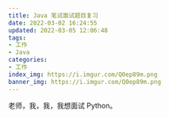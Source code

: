 ```yaml
---
title: Java 笔试面试题目复习
date: 2022-03-02 16:24:55
updated: 2022-03-05 12:06:48
tags:
- 工作
- Java
categories:
- 工作
index_img: https://i.imgur.com/Q0ep89m.png
banner_img: https://i.imgur.com/Q0ep89m.png
---
```


老师，我，我，我想面试 Python。

